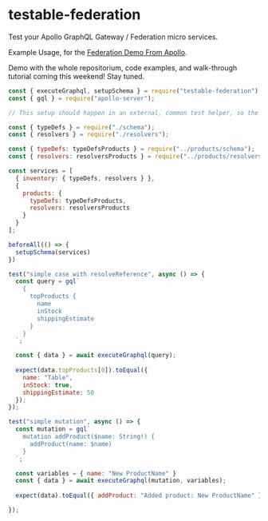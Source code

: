 # testable-federation
Test your Apollo GraphQL Gateway / Federation micro services. 

Example Usage, for the [Federation Demo From Apollo](https://github.com/apollographql/federation-demo).

Demo with the whole repositorium, code examples, and walk-through tutorial coming this weekend! Stay tuned.

```javascript
const { executeGraphql, setupSchema } = require("testable-federation");
const { gql } = require("apollo-server");

// This setup should happen in an external, common test helper, so the actual test is clean and simple

const { typeDefs } = require("./schema");
const { resolvers } = require("./resolvers");

const { typeDefs: typeDefsProducts } = require("../products/schema");
const { resolvers: resolversProducts } = require("../products/resolvers");

const services = [
  { inventory: { typeDefs, resolvers } },
  {
    products: {
      typeDefs: typeDefsProducts,
      resolvers: resolversProducts
    }
  }
];

beforeAll(() => {
  setupSchema(services)
})

test("simple case with resolveReference", async () => {
  const query = gql`
    { 
      topProducts {
        name
        inStock
        shippingEstimate
      }
    }
  `;

  const { data } = await executeGraphql(query);
  
  expect(data.topProducts[0]).toEqual({
    name: "Table",
    inStock: true,
    shippingEstimate: 50
  });
});

test("simple mutation", async () => {
  const mutation = gql`
    mutation addProduct($name: String!) {
      addProduct(name: $name)
    }
  `;

  const variables = { name: "New ProductName" }
  const { data } = await executeGraphql(mutation, variables);
  
  expect(data).toEqual({ addProduct: "Added product: New ProductName" });

});
```
